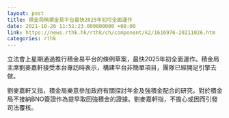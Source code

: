 ```yaml
---
layout: post
title: 積金局稱積金易平台最快2025年初可全面運作
date: 2021-10-26 11:51:23.000000000 +08:00
link: https://news.rthk.hk/rthk/ch/component/k2/1616976-20211026.htm
categories: rthk
---
```


立法會上星期通過推行積金易平台的條例草案，最快2025年初全面運作。積金局主席劉麥嘉軒接受本台專訪時表示，構建平台非簡單項目，團隊已經開足引擎去做。

劉麥嘉軒又指，積金局樂意參加政府有關探討年金及強積金配合的研究。對於積金局不接納BNO簽證作為提早取回強積金的證據。劉麥嘉軒指，不擔心或因而引發司法覆核。
